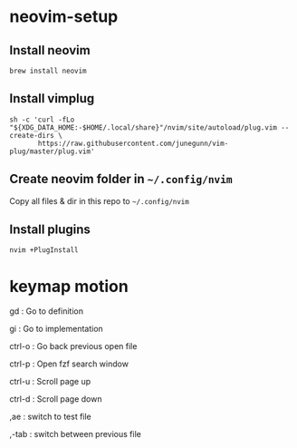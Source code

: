 # neovim-setup

## Install neovim
```
brew install neovim
```

## Install vimplug
```
sh -c 'curl -fLo "${XDG_DATA_HOME:-$HOME/.local/share}"/nvim/site/autoload/plug.vim --create-dirs \
       https://raw.githubusercontent.com/junegunn/vim-plug/master/plug.vim'
```

## Create neovim folder in `~/.config/nvim`
Copy all files & dir in this repo to `~/.config/nvim`

## Install plugins
```
nvim +PlugInstall
```

# keymap motion
gd : Go to definition

gi : Go to implementation

ctrl-o : Go back previous open file

ctrl-p : Open fzf search window

ctrl-u : Scroll page up

ctrl-d : Scroll page down

,ae : switch to test file

,-tab : switch between previous file
